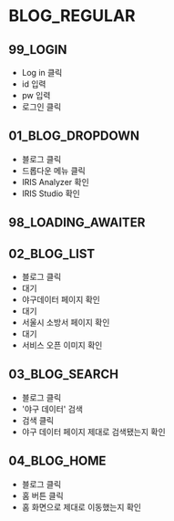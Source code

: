 # BLOG_REGULAR

## 99_LOGIN

- Log in 클릭
- id 입력
- pw 입력
- 로그인 클릭

## 01_BLOG_DROPDOWN

- 블로그 클릭
- 드롭다운 메뉴 클릭
- IRIS Analyzer 확인
- IRIS Studio 확인

## 98_LOADING_AWAITER

## 02_BLOG_LIST

- 블로그 클릭
- 대기
- 야구데이터 페이지 확인
- 대기
- 서울시 소방서 페이지 확인
- 대기
- 서비스 오픈 이미지 확인

## 03_BLOG_SEARCH

- 블로그 클릭
- '야구 데이터' 검색
- 검색 클릭
- 야구 데이터 페이지 제대로 검색됐는지 확인

## 04_BLOG_HOME

- 블로그 클릭
- 홈 버튼 클릭
- 홈 화면으로 제대로 이동했는지 확인
